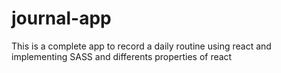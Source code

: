 # journal-app
This is a complete app to record a daily routine using react and implementing SASS and differents properties of react
